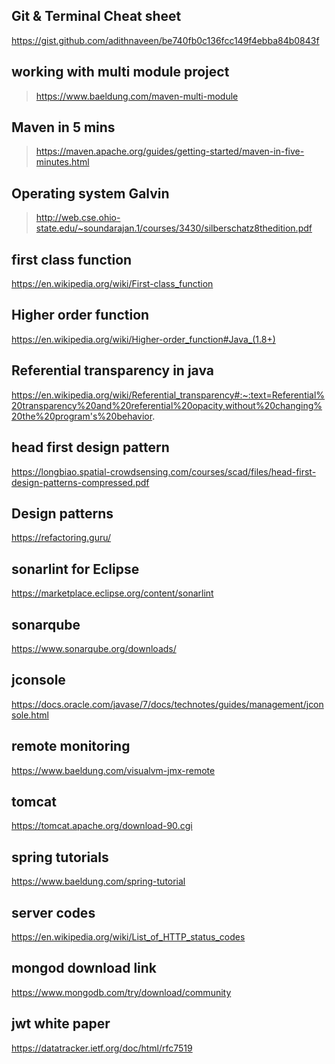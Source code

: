 ## Git & Terminal Cheat sheet 
https://gist.github.com/adithnaveen/be740fb0c136fcc149f4ebba84b0843f

## working with multi module project 

> https://www.baeldung.com/maven-multi-module

## Maven in 5 mins 
> https://maven.apache.org/guides/getting-started/maven-in-five-minutes.html


## Operating system Galvin 
> http://web.cse.ohio-state.edu/~soundarajan.1/courses/3430/silberschatz8thedition.pdf


## first class function 
https://en.wikipedia.org/wiki/First-class_function

## Higher order function 
https://en.wikipedia.org/wiki/Higher-order_function#Java_(1.8+)


## Referential transparency in java 

https://en.wikipedia.org/wiki/Referential_transparency#:~:text=Referential%20transparency%20and%20referential%20opacity,without%20changing%20the%20program's%20behavior.

## head first design pattern 
https://longbiao.spatial-crowdsensing.com/courses/scad/files/head-first-design-patterns-compressed.pdf


## Design patterns 
https://refactoring.guru/


## sonarlint for Eclipse 
https://marketplace.eclipse.org/content/sonarlint

## sonarqube 
https://www.sonarqube.org/downloads/


## jconsole 
https://docs.oracle.com/javase/7/docs/technotes/guides/management/jconsole.html

## remote monitoring 
https://www.baeldung.com/visualvm-jmx-remote


## tomcat 
https://tomcat.apache.org/download-90.cgi

## spring tutorials 
https://www.baeldung.com/spring-tutorial


## server codes 
https://en.wikipedia.org/wiki/List_of_HTTP_status_codes


## mongod download link 
https://www.mongodb.com/try/download/community



## jwt white paper 
https://datatracker.ietf.org/doc/html/rfc7519




